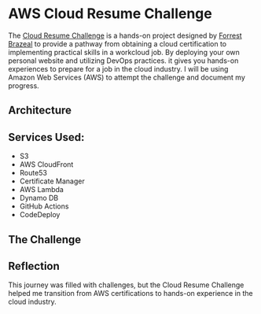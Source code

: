 # AWS Cloud Resume Challenge

The [Cloud Resume Challenge](https://cloudresumechallenge.dev/) is a hands-on project designed by [Forrest Brazeal](https://forrestbrazeal.com/) to provide a pathway from obtaining a cloud certification to implementing practical skills in a workcloud job. By deploying your own personal website and utilizing DevOps practices. it gives you hands-on experiences to prepare for a job in the cloud industry. I will be using Amazon Web Services (AWS) to attempt the challenge and document my progress.

## Architecture


## Services Used:
- S3
- AWS CloudFront
- Route53
- Certificate Manager
- AWS Lambda
- Dynamo DB
- GitHub Actions
- CodeDeploy

## The Challenge
  




## Reflection

This journey was filled with challenges, but the Cloud Resume Challenge helped me transition from AWS certifications to hands-on experience in the cloud industry.
